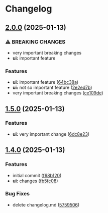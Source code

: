 # Changelog

## [2.0.0](https://github.com/landlockedboat/release-please-test/compare/myui@v1.5.0...myui@v2.0.0) (2025-01-13)


### ⚠ BREAKING CHANGES

* very important breaking changes
* **ui:** important feature

### Features

* **ui:** important feature ([64bc38a](https://github.com/landlockedboat/release-please-test/commit/64bc38a926842e27b396ef32e446ce2eb7ff999c))
* **ui:** not so important feature ([2e2ed7b](https://github.com/landlockedboat/release-please-test/commit/2e2ed7bf6a4b110026ac26af1d86f0949e3eb25e))
* very important breaking changes ([ce109de](https://github.com/landlockedboat/release-please-test/commit/ce109de74d8dcf351d6572ec575c61369a87ebe5))

## [1.5.0](https://github.com/landlockedboat/release-please-test/compare/myui@1.4.0...myui@v1.5.0) (2025-01-13)


### Features

* **ui:** very important change ([6dc8e23](https://github.com/landlockedboat/release-please-test/commit/6dc8e239f149c3e754575ba9eb0438d0e57f6d00))

## [1.4.0](https://github.com/landlockedboat/release-please-test/compare/myui-v1.3.0...myui@1.4.0) (2025-01-13)


### Features

* initial commit ([f68b120](https://github.com/landlockedboat/release-please-test/commit/f68b1208b8db627c9d3887c3077d6ceafebdbb7d))
* **ui:** changes ([fb5fc08](https://github.com/landlockedboat/release-please-test/commit/fb5fc08ba1f0209427f504c83ea6dce159809112))


### Bug Fixes

* delete changelog.md ([5759506](https://github.com/landlockedboat/release-please-test/commit/57595069db3051c1a4d04f92959f9762e798d85f))

